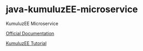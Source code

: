 # java-kumuluzEE-microservice
KumuluzEE Microservice

[Official Documentation](https://ee.kumuluz.com)

[KumuluzEE Tutorial](https://ee.kumuluz.com/tutorials)
